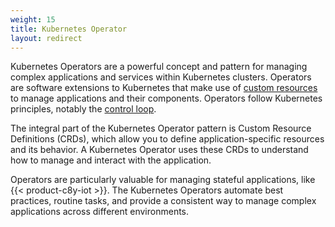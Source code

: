 ```yaml
---
weight: 15
title: Kubernetes Operator
layout: redirect
---
```


Kubernetes Operators are a powerful concept and pattern for managing complex applications and services within Kubernetes clusters. Operators are software extensions to Kubernetes that make use of [custom resources](https://kubernetes.io/docs/concepts/extend-kubernetes/api-extension/custom-resources/) to manage applications and their components. Operators follow Kubernetes principles, notably the [control loop](https://kubernetes.io/docs/concepts/architecture/controller/).

The integral part of the Kubernetes Operator pattern is Custom Resource Definitions (CRDs), which allow you to define application-specific resources and its behavior. A Kubernetes Operator uses these CRDs to understand how to manage and interact with the application. 

Operators are particularly valuable for managing stateful applications, like {{< product-c8y-iot >}}. The Kubernetes Operators automate best practices, routine tasks, and provide a consistent way to manage complex applications across different environments.
